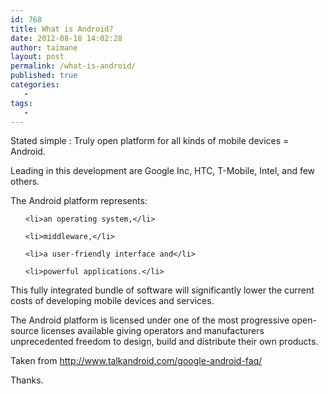 ```yaml
---
id: 768
title: What is Android?
date: 2012-08-18 14:02:28
author: taimane
layout: post
permalink: /what-is-android/
published: true
categories:
   -
tags:
   -
---
```

Stated simple : Truly open platform for all kinds of mobile devices = Android.
Leading in this development are Google Inc, HTC, T-Mobile, Intel, and few others.

The Android platform represents:
<ul>
	<li>an operating system,</li>
	<li>middleware,</li>
	<li>a user-friendly interface and</li>
	<li>powerful applications.</li>
</ul>
This fully integrated bundle of software will significantly lower the current costs of developing mobile devices and services.

The Android platform is licensed under one of the most progressive open-source licenses available giving operators and manufacturers unprecedented freedom to design, build and distribute their own products.

Taken from http://www.talkandroid.com/google-android-faq/

Thanks.  

